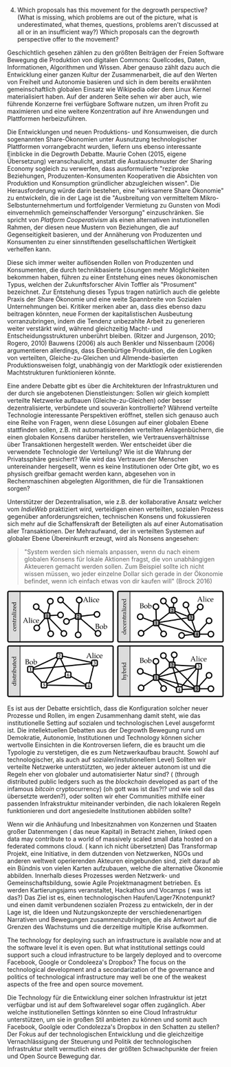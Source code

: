 4. Which proposals has this movement for the degrowth perspective? (What is missing, which problems are out of the picture, what is underestimated, what themes, questions, problems aren't discussed at all or in an insufficient way?) Which proposals can the degrowth perspective offer to the movement?

Geschichtlich gesehen zählen zu den größten Beiträgen der Freien Software Bewegung die Produktion von digitalen Commons: Quellcodes, Daten, Informationen, Algorithmen und Wissen. Aber genauso zählt dazu auch die Entwicklung einer ganzen Kultur der Zusammenarbeit, die auf den Werten von Freiheit und Autonomie basieren und sich in dem bereits erwähnten gemeinschaftlich globalen Einsatz wie Wikipedia oder dem Linux Kernel materialisiert haben.
Auf der anderen Seite sehen wir aber auch, wie führende Konzerne frei verfügbare Software nutzen, um ihren Profit zu maximieren und eine weitere Konzentration auf ihre Anwendungen und Plattformen herbeizuführen.

Die Entwicklungen und neuen Produktions- und Konsumweisen, die durch sogenannten Share-Ökonomien unter Ausnutzung technologischer Plattformen vorrangebracht wurden, liefern uns ebenso interessante Einblicke in die Degrowth Debatte. Maurie Cohen (2015, eigene Übersetzung) veranschaulicht, anstatt die Austauschmuster der Sharing Economy sogleich zu verwerfen, dass ausformulierte "reziproke Beziehungen, Produzenten-Konsumenten Kooperativen die Absichten von Produktion und Konsumption gründlicher abzugleichen wissen". Die Herausforderung würde darin bestehen, eine "wirksamere Share Ökonomie" zu entwickeln, die in der Lage ist die "Ausbreitung von vermitteltem Mikro-Selbstunternehmertum und fortfolgender Vermietung zu Gunsten von Modi einvernehmlich gemeinschaffender Versorgung" einzuschränken.
Sie spricht von *Platform Cooperativism* als einen alternativen  instutionellen Rahmen, der diesen neue Mustern von Beziehungen, die auf Gegenseitigkeit basieren, und der Annäherung von Produzenten und Konsumenten zu einer sinnstiftenden gesellschaftlichen Wertigkeit verhelfen kann.

Diese sich immer weiter auflösenden Rollen von Produzenten und Konsumenten, die durch technikbasierte Lösungen mehr Möglichkeiten bekommen haben, führen zu einer Entstehung eines neues ökonomischen Typus, welchen der Zukunftsforscher Alvin Toffler als "Prosument" bezeichnet. Zur Entstehung dieses Typus tragen natürlich auch die gelebte Praxis der Share Ökonomie und eine weite Spannbreite von Sozialen Unternehmungen bei. Kritiker merken aber an, dass dies ebenso dazu beitragen könnten, neue Formen der kapitalistischen Ausbeutung vorranzubringen, indem die Tendenz unbezahlte Arbeit zu generieren weiter verstärkt wird, während gleichzeitig Macht- und Entscheidungsstrukturen unberührt bleiben. (Ritzer and Jurgenson, 2010; Rogero, 2010)
Bauwens (2006) als auch Benkler und Nissenbaum (2006) argumentieren allerdings, dass Ebenbürtige Produktion, die den Logiken von verteilten, Gleiche-zu-Gleichen und Allmende-basierten Produktionsweisen folgt, unabhängig von der Marktlogik oder existierenden Machtstrukturen funktionieren könnte.

Eine andere Debatte gibt es über die Architekturen der Infrastrukturen und der durch sie angebotenen Dienstleistungen: Sollen wir gleich komplett verteilte Netzwerke aufbauen (Gleiche-zu-Gleichen) oder besser dezentralisierte, verbündete und souverän kontrollierte?
Während verteilte Technologie interessante Perspektiven eröffnet, stellen sich genauso auch eine Reihe von Fragen, wenn diese Lösungen auf einer globalen Ebene stattfinden sollen, z.B. mit automatisierenden verteilten Anlagenbüchern, die einen globalen Konsens darüber herstellen, wie Vertrauensverhältnisse über Transaktionen hergestellt werden. Wer entscheidet über die verwendete Technologie der Verteilung? Wie ist die Wahrung der Privatssphäre gesichert? Wie wird das Vertrauen der Menschen untereinander hergesellt, wenn es keine Institutionen oder Orte gibt, wo es physisch greifbar gemacht werden kann, abgesehen von in Rechenmaschinen abgelegten Algorithmen, die für die Transaktionen sorgen?

Unterstützer der Dezentralisation, wie z.B. der kollaborative Ansatz welcher vom *IndieWeb* praktiziert wird, verteidigen einen verteilten, sozialen Prozess gegenüber anforderungsreichen, technischen Konsens und fokussieren sich mehr auf die Schaffenskraft der Beteiligten als auf einer Automatisation aller Transaktionen. Der Mehraufwand, der in verteilten Systemen auf globaler Ebene Übereinkunft erzeugt, wird als Nonsens angesehen:

> "System werden sich niemals anpassen, wenn du nach einem globalen Konsens für lokale Aktionen fragst, die von unabhängigen Akteueren gemacht werden sollen. Zum Beispiel sollte ich nicht wissen müssen, wo jeder einzelne Dollar sich gerade in der Ökonomie befindet, wenn ich einfach etwas von dir kaufen will"
(Brock 2016)

![Nils Diewald (2012): Decentralized Online Social Networks, In: Handbook of Technical Communication, Handbook of Applied Linguistics 8 (HAL 8), Alexander Mehler and Laurent Romary (Eds), Mouton de Gruyter, Berlin/Boston, p. 461-505.](dsn-cent-decent-distr-federated.svg)


Es ist aus der Debatte ersichtlich, dass die Konfiguration solcher neuer Prozesse und Rollen, im engen Zusammenhang damit steht, wie das institutionelle Setting auf sozialen und technologischen Level ausgeformt ist. Die intellektuellen Debatten aus der Degrowth Bewegung rund um Demokratie, Autonomie, Institutionen und Technology können sicher wertvolle Einsichten in die Kontroversen liefern, die es braucht um die Typologie zu verstetigen, die es zum Netzwerkaufbau braucht. Sowohl auf technologischer, als auch auf sozialer/instutionellem Level) Sollten wir verteilte Netzwerke unterstützten, wo jeder akteuer autonom ist und die Regeln eher von globaler und automatisierter Natur sind? ( (through distributed public ledgers such as the *blockchain* developed as part of the infamous *bitcoin* cryptocurrency) (oh gott was ist das?!? und wie soll das übersetzte werden?), oder sollten wir eher Communities mithilfe einer passenden Infrakstruktur miteinander verbinden, die nach lokaleren Regeln funktionieren und dort angesiedelte Institutionen abbilden sollte?

Wenn wir die Anhäufung und Inbesitznahmen  von Konzernen und Staaten großer Datenmengen ( das neue Kapital) in Betracht ziehen,
linked open data may contribute to a world of massively scaled small data hosted on a federated commons cloud. ( kann ich nicht übersetzten) Das Transformap Projekt, eine Initiative, in dem dutzenden von Netzwerken, NGOs und anderen weltweit operierenden Akteuren eingebunden sind, zielt darauf ab ein Bündnis von vielen Karten aufzubauen, welche die alternative Ökonomie abbilden.
Innerhalb dieses Prozesses  werden Netzwerk- und Gemeinschaftsbildung, sowie Agile Projektmanagment betrieben. Es werden Kartierungsjams veranstaltet, Hackathos und Vocamps ( was ist das?)
Das Ziel ist es, einen technologischen Haufen/Lager7Knotenpunkt? und einen damit verbundenen sozialen Prozess zu entwickeln, der in der Lage ist, die Ideen und Nutzungskonzepte der verschiedenenartigen Narrativen und Bewegungen zusammenzubringen, die als Antwort auf die Grenzen des Wachstums und die derzeitige multiple Krise aufkommen.

The technology for deploying such an infrastructure is available now and at the software level it is even open. But what institutional settings could support such a cloud infrastructure to be largely deployed and to overcome Facebook, Google or Condoleeza's Dropbox? The focus on the technological development and a secondarization of the governance and politics of technological infrastructure may well be one of the weakest aspects of the free and open source movement.

Die Technology für die Entwicklung einer solchen Infrastruktur ist jetzt verfügbar und ist auf dem Softwarelevel sogar offen zugänglich. Aber welche institutionellen Settings könnten so eine Cloud Infrastruktur unterstützen, um sie in großen Stil anbieten zu können und somit auch Facebook, Goolgle oder Condolezza's Dropbox in den Schatten zu stellen? Der Fokus auf der technologischen Entwicklung und die gleichzeitige Vernachlässigung der Steuerung und Politik der technologischen Infrastruktur stellt vermutlich eines der größten Schwachpunkte der freien und Open Source Bewegung dar.
